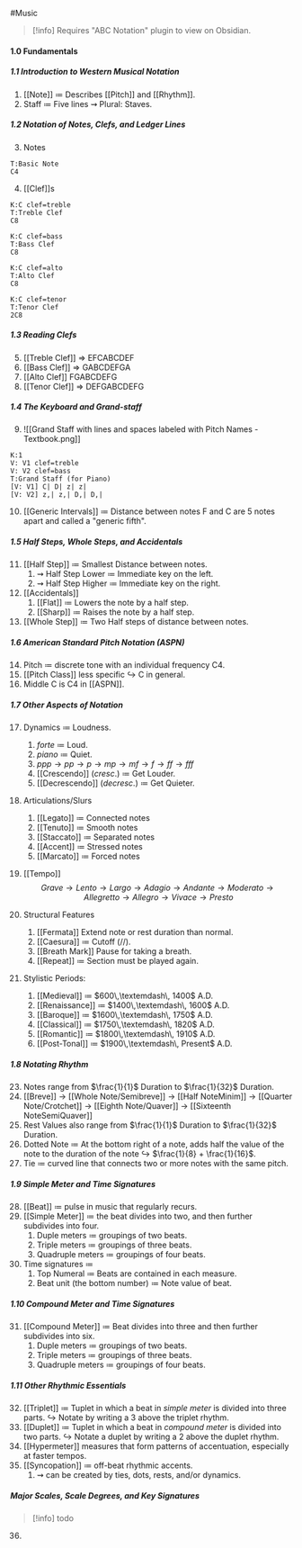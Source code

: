 #Music 
> [!info] Requires "ABC Notation" plugin to view on Obsidian.
#### 1.0 Fundamentals
##### 1.1 Introduction to Western Musical Notation
1. [[Note]] $\coloneqq$ Describes [[Pitch]] and [[Rhythm]].
2. Staff $\coloneqq$ Five lines $\rightsquigarrow$ Plural: Staves.
##### 1.2 Notation of Notes, Clefs, and Ledger Lines
3. Notes
```music-abc
T:Basic Note
C4
```
4. [[Clef]]s
```music-abc
K:C clef=treble
T:Treble Clef
C8
```

```music-abc
K:C clef=bass
T:Bass Clef
C8
```

```music-abc
K:C clef=alto
T:Alto Clef
C8
```

```music-abc
K:C clef=tenor
T:Tenor Clef
2C8
```

##### 1.3 Reading Clefs 
5.  [[Treble Clef]] $\Rightarrow$ EFCABCDEF
6. [[Bass Clef]] $\Rightarrow$ GABCDEFGA
7. [[Alto Clef]]  FGABCDEFG
8. [[Tenor Clef]] $\Rightarrow$ DEFGABCDEFG
##### 1.4 The Keyboard and Grand-staff

9. ![[Grand Staff with lines and spaces labeled with Pitch Names - Textbook.png]]
```music-abc
K:1
V: V1 clef=treble
V: V2 clef=bass
T:Grand Staff (for Piano)
[V: V1] C| D| z| z|
[V: V2] z,| z,| D,| D,|
```
 10. [[Generic Intervals]] $\coloneqq$ Distance between notes  F and C are 5 notes apart and called a "generic fifth".
##### 1.5 Half Steps, Whole Steps, and Accidentals
11. [[Half Step]] $\coloneqq$ Smallest Distance between notes.
	1. $\rightsquigarrow$ Half Step Lower $\coloneqq$ Immediate key on the left.
	2. $\rightsquigarrow$ Half Step Higher $\coloneqq$ Immediate key on the right.
12. [[Accidentals]]
	1. [[Flat]] $\coloneqq$ Lowers the note by a half step.
	2.  [[Sharp]] $\coloneqq$ Raises the note by a half step.
13. [[Whole Step]] $\coloneqq$ Two Half steps of distance between notes.
#####  1.6 American Standard Pitch Notation (ASPN)
14. Pitch $\coloneqq$ discrete tone with an individual frequency  C4.
15. [[Pitch Class]]  less specific $\hookrightarrow$ C in general.
16. Middle C is C4 in [[ASPN]].
##### 1.7 Other Aspects of Notation
17. Dynamics $\coloneqq$ Loudness.
	1. $forte$ $\coloneqq$ Loud.
	2. $piano$ $\coloneqq$ Quiet.
	3. $ppp \to pp \to p \to mp \to  mf \to f \to ff \to fff$
	4. [[Crescendo]] ($cresc.$) $\coloneqq$ Get Louder.
	5. [[Decrescendo]] ($decresc.$) $\coloneqq$ Get Quieter.
18. Articulations/Slurs
	1. [[Legato]] $\coloneqq$ Connected notes
	2. [[Tenuto]] $\coloneqq$ Smooth notes
	3. [[Staccato]] $\coloneqq$ Separated notes
	4. [[Accent]] $\coloneqq$ Stressed notes
	5. [[Marcato]] $\coloneqq$ Forced notes
19. [[Tempo]]
    $$Grave \to Lento \to Largo \to Adagio \to Andante \to Moderato \to Allegretto \to Allegro \to Vivace \to Presto$$

20. Structural Features
	1. [[Fermata]]  Extend note or rest duration than normal.
	2. [[Caesura]] $\coloneqq$ Cutoff ($//$).
	3. [[Breath Mark]]  Pause for taking a breath.
	4. [[Repeat]] $\coloneqq$ Section must be played again.
21. Stylistic Periods:
	1. [[Medieval]] $\coloneqq$ $600\,\textemdash\, 1400$ A.D. 
	2. [[Renaissance]] $\coloneqq$ $1400\,\textemdash\, 1600$ A.D. 
	3. [[Baroque]] $\coloneqq$ $1600\,\textemdash\, 1750$ A.D. 
	4. [[Classical]] $\coloneqq$ $1750\,\textemdash\, 1820$ A.D. 
	5. [[Romantic]] $\coloneqq$ $1800\,\textemdash\, 1910$ A.D. 
	6. [[Post-Tonal]] $\coloneqq$ $1900\,\textemdash\, Present$ A.D.
##### 1.8 Notating Rhythm
23. Notes range from $\frac{1}{1}$ Duration to $\frac{1}{32}$ Duration.
24. [[Breve]] $\to$ [[Whole Note/Semibreve]] $\to$ [[Half NoteMinim]] $\to$ [[Quarter Note/Crotchet]] $\to$ [[Eighth Note/Quaver]] $\to$  [[Sixteenth NoteSemiQuaver]]
25. Rest Values also range from $\frac{1}{1}$ Duration to $\frac{1}{32}$ Duration.
26. Dotted Note $\coloneqq$ At the bottom right of a note, adds half the value of the note to the duration of the note $\hookrightarrow$ $\frac{1}{8} + \frac{1}{16}$.
27. Tie $\coloneqq$ curved line that connects two or more notes with the same pitch.
##### 1.9 Simple Meter and Time Signatures
28. [[Beat]] $\coloneqq$ pulse in music that regularly recurs.
29. [[Simple Meter]] $\coloneqq$ the beat divides into two, and then further subdivides into four.
	1. Duple meters $\coloneqq$ groupings of two beats.
	2. Triple meters $\coloneqq$ groupings of three beats.
	3. Quadruple meters $\coloneqq$ groupings of four beats.
30. Time signatures $\coloneqq$
	1. Top Numeral $\coloneqq$ Beats are contained in each measure.
	2. Beat unit (the bottom number) $\coloneqq$ Note value of beat.
##### 1.10 Compound Meter and Time Signatures
31. [[Compound Meter]] $\coloneqq$ Beat divides into three and then further subdivides into six.
	1. Duple meters $\coloneqq$ groupings of two beats.
	2. Triple meters $\coloneqq$ groupings of three beats. 
	3. Quadruple meters $\coloneqq$ groupings of four beats.
##### 1.11 Other Rhythmic Essentials
32. [[Triplet]] $\coloneqq$ Tuplet in which a beat in *simple meter* is divided into three parts. $\hookrightarrow$ Notate by writing a 3 above the triplet rhythm.
33. [[Duplet]] $\coloneqq$ Tuplet in which a beat in *compound meter* is divided into two parts. $\hookrightarrow$ Notate a duplet by writing a 2 above the duplet rhythm.
34. [[Hypermeter]]  measures that form patterns of accentuation, especially at faster tempos.
35. [[Syncopation]] $\coloneqq$ off-beat rhythmic accents.
	1. $\rightsquigarrow$ can be created by ties, dots, rests, and/or dynamics.
##### Major Scales, Scale Degrees, and Key Signatures
> [!info] todo
36. 